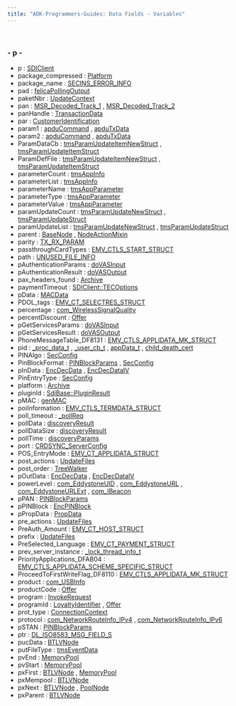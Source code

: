 ```yaml
---
title: "ADK-Programmers-Guides: Data Fields - Variables"
---
```


 

### - p -

- p : <a href="classvfisdi_1_1_s_d_i_client.md#a937bba97955e17e71a4bd0c26b70e9c8">SDIClient</a>
- package_compressed : <a href="classpackmanlib_1_1platform_1_1_platform.md#a09c15f373ecd692cb8662a699f8ce9ad">Platform</a>
- package_name : <a href="libsecins_8h.md#a200ff703bf1ebbde4cde961c1e6e9e28">SECINS_ERROR_INFO</a>
- pad : <a href="titusstubs_8cpp.md#a1b484415b43327651ccdbb1c74a7cd99">felicaPollingOutput</a>
- paketNbr : <a href="struct_update_context.md#a65850cf52b001c884f60f00cdaaf1a59">UpdateContext</a>
- pan : <a href="msr__common_8h.md#aed51b577a51e71e43c934bde07ebe995">MSR_Decoded_Track_1</a> , <a href="msr__common_8h.md#aed51b577a51e71e43c934bde07ebe995">MSR_Decoded_Track_2</a>
- panHandle : <a href="namespacevficpl.md#a1581ff87cc0440b5343bfeb2d4cd3d63">TransactionData</a>
- par : <a href="namespacevficpl.md#ad92312f74b992f39468e1df55d0cb3c4">CustomerIdentification</a>
- param1 : <a href="titusstubs_8cpp.md#a475efe48fdd2c9be7de409aaca9cab76">apduCommand</a> , <a href="titusstubs_8cpp.md#a0a3f62614e62f39761a79b2820dad5de">apduTxData</a>
- param2 : <a href="titusstubs_8cpp.md#a79d4b2ba5c4bf41c436355dda7bccd28">apduCommand</a> , <a href="titusstubs_8cpp.md#af2d997e535beba9f6ad3b3d891a15b08">apduTxData</a>
- ParamDataCb : <a href="svc__tms_8h.md#a803fd05ebe060ec1c28761d579dab23d">tmsParamUpdateItemNewStruct</a> , <a href="svc__tms_8h.md#a803fd05ebe060ec1c28761d579dab23d">tmsParamUpdateItemStruct</a>
- ParamDefFile : <a href="svc__tms_8h.md#a825f1594a6ba35b8010007f2029227f2">tmsParamUpdateItemNewStruct</a> , <a href="svc__tms_8h.md#a825f1594a6ba35b8010007f2029227f2">tmsParamUpdateItemStruct</a>
- parameterCount : <a href="svc__tms_8h.md#ab435eebbb717d77650c4aae8b40d1dac">tmsAppInfo</a>
- parameterList : <a href="svc__tms_8h.md#abefcf6bba014c1068c8a7b2d5d373cee">tmsAppInfo</a>
- parameterName : <a href="svc__tms_8h.md#a747d5dd300c2aefb85dac4487b0d034a">tmsAppParameter</a>
- parameterType : <a href="svc__tms_8h.md#a91bdeda2b497ec06edb6b1bfbcfa2cf6">tmsAppParameter</a>
- parameterValue : <a href="svc__tms_8h.md#a1632fcd759079455eed061ce7fb52304">tmsAppParameter</a>
- paramUpdateCount : <a href="svc__tms_8h.md#a45504cc8b36d6dd19e30bad603fa321b">tmsParamUpdateNewStruct</a> , <a href="svc__tms_8h.md#a45504cc8b36d6dd19e30bad603fa321b">tmsParamUpdateStruct</a>
- paramUpdateList : <a href="svc__tms_8h.md#a1aca0b72b47f62fa92da23d5454943b5">tmsParamUpdateNewStruct</a> , <a href="svc__tms_8h.md#aaefc18752fe371a731ec766dac357b5c">tmsParamUpdateStruct</a>
- parent : <a href="classpackmanlib_1_1basenode_1_1_base_node.md#a457d913bff1ebc8671c1eca1c9d5fc03">BaseNode</a> , <a href="classpackmanlib_1_1nodeaction_1_1_node_action_mixin.md#a457d913bff1ebc8671c1eca1c9d5fc03">NodeActionMixin</a>
- parity : <a href="titusstubs_8cpp.md#ab846ad5ffbfc2454b7bf0d652c16ede6">TX_RX_PARAM</a>
- passthroughCardTypes : <a href="group___d_e_f___f_l_o_w___i_n_p_u_t.md#a6e4c160c32a77b556aa14495cc0961c5">EMV_CTLS_START_STRUCT</a>
- path : <a href="_v_h_q_utils___m_x_8c.md#afe4c498d3cdc7d1134a7f4c88f06cd74">UNUSED_FILE_INFO</a>
- pAuthenticationParams : <a href="titusstubs_8cpp.md#a9c17ab2df58177b8aaf6ea9cff94c8df">doVASInput</a>
- pAuthenticationResult : <a href="titusstubs_8cpp.md#ac57e245a5c80cab348c868a5fccce1f2">doVASOutput</a>
- pax_headers_found : <a href="classpackmanlib_1_1node_1_1_archive.md#a83d5b9606bd143755d31a92ca1a4498a">Archive</a>
- paymentTimeout : <a href="group__sdicrd.md#aedaad1463f12bdb5163466201880eab4">SDIClient::TECOptions</a>
- pData : <a href="namespacecom__verifone__seccmd.md#a77f0d5374ee675db57c0b29946ca7744">MACData</a>
- PDOL_tags : <a href="group___a_d_k___t_r_x___e_x_e_c.md#af6254dc7c96cee5696e56da49cd643d7">EMV_CT_SELECTRES_STRUCT</a>
- percentage : <a href="libcom_8h.md#a2f4f51c5a35082684ccbbcae8dd4dc25">com_WirelessSignalQuality</a>
- percentDiscount : <a href="classvficpl_1_1_offer.md#a29b54999df7a47aac8155a2f7497cf17">Offer</a>
- pGetServicesParams : <a href="titusstubs_8cpp.md#ab71d5cd5cfbf795ef45a8bb4ac4aca9c">doVASInput</a>
- pGetServicesResult : <a href="titusstubs_8cpp.md#a9dc2af0ca82bbee9b8b7483257c01547">doVASOutput</a>
- PhoneMessageTable_DF8131 : <a href="group___d_e_f___c_o_n_f___a_p_p_l_i.md#ac229a9f37336fc77ec29829b7ef38d21">EMV_CTLS_APPLIDATA_MK_STRUCT</a>
- pid : <a href="_v_h_q_utils___m_x_8c.md#af500917c052066b40cf47f96b43c607b">_proc_data_t</a> , <a href="struct__user__cb__t.md#a3b9f2e1a3350af40fc6990284bda6920">_user_cb_t</a> , <a href="_v_h_q_utils___app_interface_8c.md#a3b9f2e1a3350af40fc6990284bda6920">appData_t</a> , <a href="libsecins_8h.md#ac47ca0713353d3fc9435a4f208f6b9a3">child_death_cert</a>
- PINAlgo : <a href="namespacecom__verifone__seccmd.md#a557ca462c7cd1ef45fa60eca7278c44e">SecConfig</a>
- PinBlockFormat : <a href="namespacecom__verifone__seccmd.md#a8bde82c057e9ab0ae80ee979d2e92fff">PINBlockParams</a> , <a href="namespacecom__verifone__seccmd.md#a8bde82c057e9ab0ae80ee979d2e92fff">SecConfig</a>
- pInData : <a href="namespacecom__verifone__seccmd.md#a50cc2fca15f8b361b491279e25edb5c6">EncDecData</a> , <a href="namespacecom__verifone__seccmd.md#a50cc2fca15f8b361b491279e25edb5c6">EncDecDataIV</a>
- PinEntryType : <a href="namespacecom__verifone__seccmd.md#a28cf375ab35acfc1cd267c53f5e76e4f">SecConfig</a>
- platform : <a href="classpackmanlib_1_1node_1_1_archive.md#adc3a21ccb616231a81529950cab007f4">Archive</a>
- pluginId : <a href="classlibsdi_1_1_sdi_base.md#a5e4b5cef3b7379673d5413b394a27b4c">SdiBase::PluginResult</a>
- pMAC : <a href="namespacecom__verifone__seccmd.md#a46a5d13155423ae6f2c3cff4abc091b0">genMAC</a>
- poiInformation : <a href="group___d_e_f___c_o_n_f___t_e_r_m.md#aaf88e302e58d70d28ed59a53cdca2f2e">EMV_CTLS_TERMDATA_STRUCT</a>
- poll_timeout : <a href="titusstubs_8cpp.md#a18c12b53a9392906c89073e75a4caa2f">_pollReq</a>
- pollData : <a href="titusstubs_8cpp.md#aea639825d32505b3d66a7c42892ffd3e">discoveryResult</a>
- pollDataSize : <a href="titusstubs_8cpp.md#ab422878adc91f6dc973fc6f3c1730bce">discoveryResult</a>
- pollTime : <a href="titusstubs_8cpp.md#ade98601940cfebb955ef50f8d0e7f0b1">discoveryParams</a>
- port : <a href="crdsync__client_8h.md#ab85ff85aa1f60f4a1c1ca1225a9dad06">CRDSYNC_ServerConfig</a>
- POS_EntryMode : <a href="group___d_e_f___c_o_n_f___a_p_p_l_i.md#a9cec52ed8e47c79a53adb21646bf136e">EMV_CT_APPLIDATA_STRUCT</a>
- post_actions : <a href="namespacesdi_1_1filesystem.md#aa998d177fc5ce2141ce0a227c96779fd">UpdateFiles</a>
- post_order : <a href="classpackmanlib_1_1treewalk_1_1_tree_walker.md#a81bec6e1a4754daae86bdef84ac8fa14">TreeWalker</a>
- pOutData : <a href="namespacecom__verifone__seccmd.md#a0a1c38738d4d7a3ff13fc609689482be">EncDecData</a> , <a href="namespacecom__verifone__seccmd.md#a0a1c38738d4d7a3ff13fc609689482be">EncDecDataIV</a>
- powerLevel : <a href="libcom_8h.md#a881762f5aff3318a9b9a3d7150a1f2ca">com_EddystoneUID</a> , <a href="libcom_8h.md#a881762f5aff3318a9b9a3d7150a1f2ca">com_EddystoneURL</a> , <a href="libcom_8h.md#a881762f5aff3318a9b9a3d7150a1f2ca">com_EddystoneURLExt</a> , <a href="libcom_8h.md#a881762f5aff3318a9b9a3d7150a1f2ca">com_IBeacon</a>
- pPAN : <a href="namespacecom__verifone__seccmd.md#a3bb89bd6593352ecd71acedfd206706c">PINBlockParams</a>
- pPINBlock : <a href="namespacecom__verifone__seccmd.md#a9913f43c55ebfc9e1890d142a54272ba">EncPINBlock</a>
- pPropData : <a href="namespacecom__verifone__seccmd.md#a72cb8bfe45c9a65d1edbeddac74c1274">PropData</a>
- pre_actions : <a href="namespacesdi_1_1filesystem.md#afe4e1ea66f93e857ed064cc86b73470a">UpdateFiles</a>
- PreAuth_Amount : <a href="group___a_d_k___t_r_x___e_x_e_c.md#a30e81fd1e6591284b3122a39e3d5a9e2">EMV_CT_HOST_STRUCT</a>
- prefix : <a href="namespacesdi_1_1filesystem.md#a5b41c5ae4505891e6c53e26df197e02b">UpdateFiles</a>
- PreSelected_Language : <a href="group___a_d_k___t_r_x___e_x_e_c.md#a65d6b236583a3e4c90bef5c7043069a6">EMV_CT_PAYMENT_STRUCT</a>
- prev_server_instance : <a href="_v_h_q_manager_8c.md#a2723a60ec714212d72477ed9e116a612">_lock_thread_info_t</a>
- PriorityApplications_DFAB04 : <a href="group___d_e_f___c_o_n_f___a_p_p_l_i.md#a984c64b64f07f57509ec8581284b3aa7">EMV_CTLS_APPLIDATA_SCHEME_SPECIFIC_STRUCT</a>
- ProceedToFirstWriteFlag_DF8110 : <a href="group___d_e_f___c_o_n_f___a_p_p_l_i.md#a331f32df08bf0303f3cf092352d219ba">EMV_CTLS_APPLIDATA_MK_STRUCT</a>
- product : <a href="libcom_8h.md#a20f6827e0e31e58d0ca056cadeeca152">com_USBInfo</a>
- productCode : <a href="classvficpl_1_1_offer.md#af2f2e75f77ffd28349457519ed490b02">Offer</a>
- program : <a href="structvficpl_1_1_invoke_request.md#a451fb3866139bc9c8dfb5155974db964">InvokeRequest</a>
- programId : <a href="classvficpl_1_1_loyalty_identifier.md#aa42859632a896c98d08cbaedec1d49c2">LoyaltyIdentifier</a> , <a href="classvficpl_1_1_offer.md#aa42859632a896c98d08cbaedec1d49c2">Offer</a>
- prot_type : <a href="class_connection_context.md#afe41cb219d1eaafed53a4e068dcb2589">ConnectionContext</a>
- protocol : <a href="libcom_8h.md#a744eedee50fdd2228d733cdc238f5891">com_NetworkRouteInfo_IPv4</a> , <a href="libcom_8h.md#a744eedee50fdd2228d733cdc238f5891">com_NetworkRouteInfo_IPv6</a>
- pSTAN : <a href="namespacecom__verifone__seccmd.md#a6b0b46dc97e6b631879f2989a97efc25">PINBlockParams</a>
- ptr : <a href="dl__iso8583__common_8h.md#a41a5b4ce478baa63b7881d0fcf1f852f">DL_ISO8583_MSG_FIELD_S</a>
- pucData : <a href="struct_b_t_l_v_node.md#a53aa1f2ebeda62fb9f53902b93665db7">BTLVNode</a>
- putFileType : <a href="svc__tms_8h.md#a5ae8965e66eee2f16dd748a6881ec8e8">tmsEventData</a>
- pvEnd : <a href="mem__pool_8h.md#a0293de992857c1f28f1bbc9c44f22442">MemoryPool</a>
- pvStart : <a href="mem__pool_8h.md#adf0da0ec96ad18edb06fb8b635b336a5">MemoryPool</a>
- pxFirst : <a href="struct_b_t_l_v_node.md#a66f9bd31fc168407f7724e16edf60bf5">BTLVNode</a> , <a href="mem__pool_8h.md#ad2dab0f894c4f671fd8a83a42a934141">MemoryPool</a>
- pxMempool : <a href="struct_b_t_l_v_node.md#a3faa46016cfde528233b2d81eddc8fd3">BTLVNode</a>
- pxNext : <a href="struct_b_t_l_v_node.md#a048aed5fef433724f94d95cfec2d33df">BTLVNode</a> , <a href="mem__pool_8h.md#afc40ddbf92ac5ac397c4fb056389a260">PoolNode</a>
- pxParent : <a href="struct_b_t_l_v_node.md#a60e4095f792d811b9826a4cff5047fcc">BTLVNode</a>

